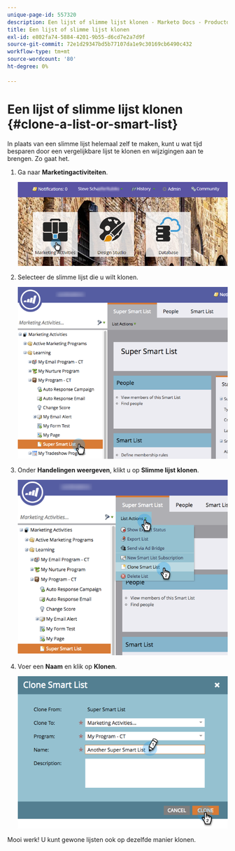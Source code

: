 ```yaml
---
unique-page-id: 557320
description: Een lijst of slimme lijst klonen - Marketo Docs - Productdocumentatie
title: Een lijst of slimme lijst klonen
exl-id: e802fa74-5884-4201-9b55-d6cd7e2a7d9f
source-git-commit: 72e1d29347bd5b77107da1e9c30169cb6490c432
workflow-type: tm+mt
source-wordcount: '80'
ht-degree: 0%

---
```


# Een lijst of slimme lijst klonen {#clone-a-list-or-smart-list}

In plaats van een slimme lijst helemaal zelf te maken, kunt u wat tijd besparen door een vergelijkbare lijst te klonen en wijzigingen aan te brengen. Zo gaat het.

1. Ga naar **Marketingactiviteiten**.

   ![](assets/login-marketing-activities.png)

1. Selecteer de slimme lijst die u wilt klonen.

   ![](assets/smartlist-find.png)

1. Onder **Handelingen weergeven**, klikt u op **Slimme lijst klonen**.

   ![](assets/clonesmartlist-hands.png)

1. Voer een **Naam** en klik op **Klonen**.

   ![](assets/supersmartlist-clonewindow.png)

Mooi werk! U kunt gewone lijsten ook op dezelfde manier klonen.
